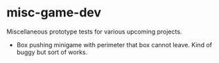 # misc-game-dev

Miscellaneous prototype tests for various upcoming projects.

- Box pushing minigame with perimeter that box cannot leave. Kind of buggy but sort of works.
